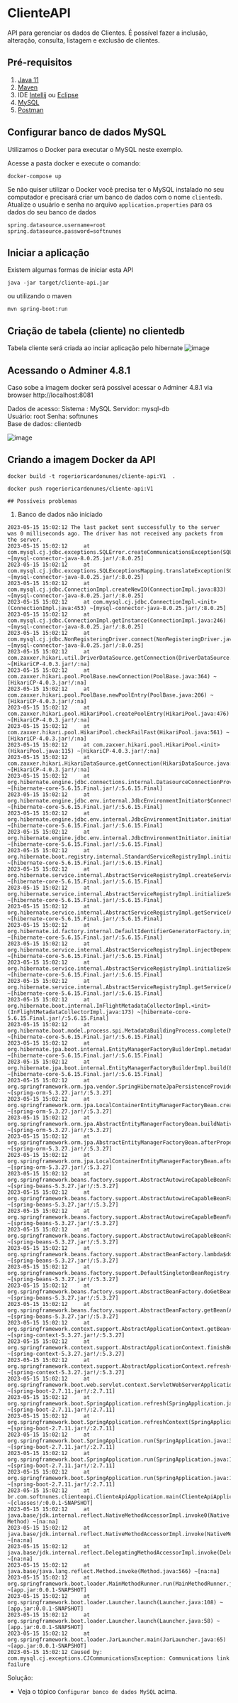 # ClienteAPI

API para gerenciar os dados de Clientes. É possível fazer a inclusão, alteração, consulta, listagem e exclusão de clientes. 

## Pré-requisitos

1. [Java 11](https://www.oracle.com/br/java/technologies/javase/jdk11-archive-downloads.html)
2. [Maven](https://maven.apache.org/download.cgi)
3. IDE [Intellij](https://www.jetbrains.com/idea/download/#section=windows) ou [Eclipse](https://www.eclipse.org/downloads/packages/)
4. [MySQL](https://dev.mysql.com/downloads/installer/)
5. [Postman](https://www.postman.com/downloads/)

## Configurar banco de dados MySQL

  Utilizamos o Docker para executar o MySQL neste exemplo.

 Acesse a pasta docker e execute o comando:
    
    docker-compose up

 Se não quiser utilizar o Docker você precisa ter o MySQL instalado no seu computador e precisará criar um banco de dados 
com o nome `clientedb`. Atualize o usuário e senha no arquivo `application.properties` para os dados do seu banco de dados

    spring.datasource.username=root
    spring.datasource.password=softnunes


## Iniciar a aplicação

  Existem algumas formas de iniciar esta API

    java -jar target/cliente-api.jar

ou utilizando o maven

    mvn spring-boot:run
    
 
## Criação de tabela (cliente) no clientedb

Tabela cliente  será criada ao inciar aplicação pelo hibernate
![image](https://github.com/rogeriornunes/cliente-api/assets/80980856/df50a51b-4553-4a75-8832-c21b4a7616ea)


## Acessando o Adminer 4.8.1

Caso sobe a imagem docker será possivel acessar o Adminer 4.8.1 via browser http://localhost:8081

Dados de acesso:
Sistema	: MySQL
Servidor: mysql-db	
Usuário: root
Senha: softnunes	
Base de dados: clientedb

![image](https://github.com/rogeriornunes/cliente-api/assets/80980856/bd8385aa-47ee-4ea2-96ab-a14d404caf0e)


## Criando a imagem Docker da API

    docker build -t rogerioricardonunes/cliente-api:V1  .

    docker push rogerioricardonunes/cliente-api:V1
    
    ## Possíveis problemas

1. Banco de dados não iniciado
```
2023-05-15 15:02:12 The last packet sent successfully to the server was 0 milliseconds ago. The driver has not received any packets from the server.
2023-05-15 15:02:12     at com.mysql.cj.jdbc.exceptions.SQLError.createCommunicationsException(SQLError.java:174) ~[mysql-connector-java-8.0.25.jar!/:8.0.25]
2023-05-15 15:02:12     at com.mysql.cj.jdbc.exceptions.SQLExceptionsMapping.translateException(SQLExceptionsMapping.java:64) ~[mysql-connector-java-8.0.25.jar!/:8.0.25]
2023-05-15 15:02:12     at com.mysql.cj.jdbc.ConnectionImpl.createNewIO(ConnectionImpl.java:833) ~[mysql-connector-java-8.0.25.jar!/:8.0.25]
2023-05-15 15:02:12     at com.mysql.cj.jdbc.ConnectionImpl.<init>(ConnectionImpl.java:453) ~[mysql-connector-java-8.0.25.jar!/:8.0.25]
2023-05-15 15:02:12     at com.mysql.cj.jdbc.ConnectionImpl.getInstance(ConnectionImpl.java:246) ~[mysql-connector-java-8.0.25.jar!/:8.0.25]
2023-05-15 15:02:12     at com.mysql.cj.jdbc.NonRegisteringDriver.connect(NonRegisteringDriver.java:198) ~[mysql-connector-java-8.0.25.jar!/:8.0.25]
2023-05-15 15:02:12     at com.zaxxer.hikari.util.DriverDataSource.getConnection(DriverDataSource.java:138) ~[HikariCP-4.0.3.jar!/:na]
2023-05-15 15:02:12     at com.zaxxer.hikari.pool.PoolBase.newConnection(PoolBase.java:364) ~[HikariCP-4.0.3.jar!/:na]
2023-05-15 15:02:12     at com.zaxxer.hikari.pool.PoolBase.newPoolEntry(PoolBase.java:206) ~[HikariCP-4.0.3.jar!/:na]
2023-05-15 15:02:12     at com.zaxxer.hikari.pool.HikariPool.createPoolEntry(HikariPool.java:476) ~[HikariCP-4.0.3.jar!/:na]
2023-05-15 15:02:12     at com.zaxxer.hikari.pool.HikariPool.checkFailFast(HikariPool.java:561) ~[HikariCP-4.0.3.jar!/:na]
2023-05-15 15:02:12     at com.zaxxer.hikari.pool.HikariPool.<init>(HikariPool.java:115) ~[HikariCP-4.0.3.jar!/:na]
2023-05-15 15:02:12     at com.zaxxer.hikari.HikariDataSource.getConnection(HikariDataSource.java:112) ~[HikariCP-4.0.3.jar!/:na]
2023-05-15 15:02:12     at org.hibernate.engine.jdbc.connections.internal.DatasourceConnectionProviderImpl.getConnection(DatasourceConnectionProviderImpl.java:122) ~[hibernate-core-5.6.15.Final.jar!/:5.6.15.Final]
2023-05-15 15:02:12     at org.hibernate.engine.jdbc.env.internal.JdbcEnvironmentInitiator$ConnectionProviderJdbcConnectionAccess.obtainConnection(JdbcEnvironmentInitiator.java:181) ~[hibernate-core-5.6.15.Final.jar!/:5.6.15.Final]
2023-05-15 15:02:12     at org.hibernate.engine.jdbc.env.internal.JdbcEnvironmentInitiator.initiateService(JdbcEnvironmentInitiator.java:68) ~[hibernate-core-5.6.15.Final.jar!/:5.6.15.Final]
2023-05-15 15:02:12     at org.hibernate.engine.jdbc.env.internal.JdbcEnvironmentInitiator.initiateService(JdbcEnvironmentInitiator.java:35) ~[hibernate-core-5.6.15.Final.jar!/:5.6.15.Final]
2023-05-15 15:02:12     at org.hibernate.boot.registry.internal.StandardServiceRegistryImpl.initiateService(StandardServiceRegistryImpl.java:101) ~[hibernate-core-5.6.15.Final.jar!/:5.6.15.Final]
2023-05-15 15:02:12     at org.hibernate.service.internal.AbstractServiceRegistryImpl.createService(AbstractServiceRegistryImpl.java:272) ~[hibernate-core-5.6.15.Final.jar!/:5.6.15.Final]
2023-05-15 15:02:12     at org.hibernate.service.internal.AbstractServiceRegistryImpl.initializeService(AbstractServiceRegistryImpl.java:246) ~[hibernate-core-5.6.15.Final.jar!/:5.6.15.Final]
2023-05-15 15:02:12     at org.hibernate.service.internal.AbstractServiceRegistryImpl.getService(AbstractServiceRegistryImpl.java:223) ~[hibernate-core-5.6.15.Final.jar!/:5.6.15.Final]
2023-05-15 15:02:12     at org.hibernate.id.factory.internal.DefaultIdentifierGeneratorFactory.injectServices(DefaultIdentifierGeneratorFactory.java:175) ~[hibernate-core-5.6.15.Final.jar!/:5.6.15.Final]
2023-05-15 15:02:12     at org.hibernate.service.internal.AbstractServiceRegistryImpl.injectDependencies(AbstractServiceRegistryImpl.java:295) ~[hibernate-core-5.6.15.Final.jar!/:5.6.15.Final]
2023-05-15 15:02:12     at org.hibernate.service.internal.AbstractServiceRegistryImpl.initializeService(AbstractServiceRegistryImpl.java:252) ~[hibernate-core-5.6.15.Final.jar!/:5.6.15.Final]
2023-05-15 15:02:12     at org.hibernate.service.internal.AbstractServiceRegistryImpl.getService(AbstractServiceRegistryImpl.java:223) ~[hibernate-core-5.6.15.Final.jar!/:5.6.15.Final]
2023-05-15 15:02:12     at org.hibernate.boot.internal.InFlightMetadataCollectorImpl.<init>(InFlightMetadataCollectorImpl.java:173) ~[hibernate-core-5.6.15.Final.jar!/:5.6.15.Final]
2023-05-15 15:02:12     at org.hibernate.boot.model.process.spi.MetadataBuildingProcess.complete(MetadataBuildingProcess.java:127) ~[hibernate-core-5.6.15.Final.jar!/:5.6.15.Final]
2023-05-15 15:02:12     at org.hibernate.jpa.boot.internal.EntityManagerFactoryBuilderImpl.metadata(EntityManagerFactoryBuilderImpl.java:1460) ~[hibernate-core-5.6.15.Final.jar!/:5.6.15.Final]
2023-05-15 15:02:12     at org.hibernate.jpa.boot.internal.EntityManagerFactoryBuilderImpl.build(EntityManagerFactoryBuilderImpl.java:1494) ~[hibernate-core-5.6.15.Final.jar!/:5.6.15.Final]
2023-05-15 15:02:12     at org.springframework.orm.jpa.vendor.SpringHibernateJpaPersistenceProvider.createContainerEntityManagerFactory(SpringHibernateJpaPersistenceProvider.java:58) ~[spring-orm-5.3.27.jar!/:5.3.27]
2023-05-15 15:02:12     at org.springframework.orm.jpa.LocalContainerEntityManagerFactoryBean.createNativeEntityManagerFactory(LocalContainerEntityManagerFactoryBean.java:365) ~[spring-orm-5.3.27.jar!/:5.3.27]
2023-05-15 15:02:12     at org.springframework.orm.jpa.AbstractEntityManagerFactoryBean.buildNativeEntityManagerFactory(AbstractEntityManagerFactoryBean.java:409) ~[spring-orm-5.3.27.jar!/:5.3.27]
2023-05-15 15:02:12     at org.springframework.orm.jpa.AbstractEntityManagerFactoryBean.afterPropertiesSet(AbstractEntityManagerFactoryBean.java:396) ~[spring-orm-5.3.27.jar!/:5.3.27]
2023-05-15 15:02:12     at org.springframework.orm.jpa.LocalContainerEntityManagerFactoryBean.afterPropertiesSet(LocalContainerEntityManagerFactoryBean.java:341) ~[spring-orm-5.3.27.jar!/:5.3.27]
2023-05-15 15:02:12     at org.springframework.beans.factory.support.AbstractAutowireCapableBeanFactory.invokeInitMethods(AbstractAutowireCapableBeanFactory.java:1863) ~[spring-beans-5.3.27.jar!/:5.3.27]
2023-05-15 15:02:12     at org.springframework.beans.factory.support.AbstractAutowireCapableBeanFactory.initializeBean(AbstractAutowireCapableBeanFactory.java:1800) ~[spring-beans-5.3.27.jar!/:5.3.27]
2023-05-15 15:02:12     at org.springframework.beans.factory.support.AbstractAutowireCapableBeanFactory.doCreateBean(AbstractAutowireCapableBeanFactory.java:620) ~[spring-beans-5.3.27.jar!/:5.3.27]
2023-05-15 15:02:12     at org.springframework.beans.factory.support.AbstractAutowireCapableBeanFactory.createBean(AbstractAutowireCapableBeanFactory.java:542) ~[spring-beans-5.3.27.jar!/:5.3.27]
2023-05-15 15:02:12     at org.springframework.beans.factory.support.AbstractBeanFactory.lambda$doGetBean$0(AbstractBeanFactory.java:335) ~[spring-beans-5.3.27.jar!/:5.3.27]
2023-05-15 15:02:12     at org.springframework.beans.factory.support.DefaultSingletonBeanRegistry.getSingleton(DefaultSingletonBeanRegistry.java:234) ~[spring-beans-5.3.27.jar!/:5.3.27]
2023-05-15 15:02:12     at org.springframework.beans.factory.support.AbstractBeanFactory.doGetBean(AbstractBeanFactory.java:333) ~[spring-beans-5.3.27.jar!/:5.3.27]
2023-05-15 15:02:12     at org.springframework.beans.factory.support.AbstractBeanFactory.getBean(AbstractBeanFactory.java:208) ~[spring-beans-5.3.27.jar!/:5.3.27]
2023-05-15 15:02:12     at org.springframework.context.support.AbstractApplicationContext.getBean(AbstractApplicationContext.java:1156) ~[spring-context-5.3.27.jar!/:5.3.27]
2023-05-15 15:02:12     at org.springframework.context.support.AbstractApplicationContext.finishBeanFactoryInitialization(AbstractApplicationContext.java:910) ~[spring-context-5.3.27.jar!/:5.3.27]
2023-05-15 15:02:12     at org.springframework.context.support.AbstractApplicationContext.refresh(AbstractApplicationContext.java:583) ~[spring-context-5.3.27.jar!/:5.3.27]
2023-05-15 15:02:12     at org.springframework.boot.web.servlet.context.ServletWebServerApplicationContext.refresh(ServletWebServerApplicationContext.java:147) ~[spring-boot-2.7.11.jar!/:2.7.11]
2023-05-15 15:02:12     at org.springframework.boot.SpringApplication.refresh(SpringApplication.java:731) ~[spring-boot-2.7.11.jar!/:2.7.11]
2023-05-15 15:02:12     at org.springframework.boot.SpringApplication.refreshContext(SpringApplication.java:408) ~[spring-boot-2.7.11.jar!/:2.7.11]
2023-05-15 15:02:12     at org.springframework.boot.SpringApplication.run(SpringApplication.java:307) ~[spring-boot-2.7.11.jar!/:2.7.11]
2023-05-15 15:02:12     at org.springframework.boot.SpringApplication.run(SpringApplication.java:1303) ~[spring-boot-2.7.11.jar!/:2.7.11]
2023-05-15 15:02:12     at org.springframework.boot.SpringApplication.run(SpringApplication.java:1292) ~[spring-boot-2.7.11.jar!/:2.7.11]
2023-05-15 15:02:12     at br.com.softnunes.clienteapi.ClienteApiApplication.main(ClienteApiApplication.java:17) ~[classes!/:0.0.1-SNAPSHOT]
2023-05-15 15:02:12     at java.base/jdk.internal.reflect.NativeMethodAccessorImpl.invoke0(Native Method) ~[na:na]
2023-05-15 15:02:12     at java.base/jdk.internal.reflect.NativeMethodAccessorImpl.invoke(NativeMethodAccessorImpl.java:62) ~[na:na]
2023-05-15 15:02:12     at java.base/jdk.internal.reflect.DelegatingMethodAccessorImpl.invoke(DelegatingMethodAccessorImpl.java:43) ~[na:na]
2023-05-15 15:02:12     at java.base/java.lang.reflect.Method.invoke(Method.java:566) ~[na:na]
2023-05-15 15:02:12     at org.springframework.boot.loader.MainMethodRunner.run(MainMethodRunner.java:49) ~[app.jar:0.0.1-SNAPSHOT]
2023-05-15 15:02:12     at org.springframework.boot.loader.Launcher.launch(Launcher.java:108) ~[app.jar:0.0.1-SNAPSHOT]
2023-05-15 15:02:12     at org.springframework.boot.loader.Launcher.launch(Launcher.java:58) ~[app.jar:0.0.1-SNAPSHOT]
2023-05-15 15:02:12     at org.springframework.boot.loader.JarLauncher.main(JarLauncher.java:65) ~[app.jar:0.0.1-SNAPSHOT]
2023-05-15 15:02:12 Caused by: com.mysql.cj.exceptions.CJCommunicationsException: Communications link failure
```

Solução:    
   - Veja o tópico `Configurar banco de dados MySQL` acima.
